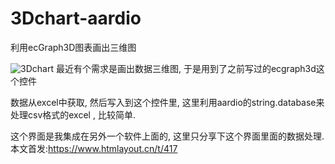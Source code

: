 # 3Dchart-aardio
利用ecGraph3D图表画出三维图

![3Dchart](https://www.htmlayout.cn/upload/image/20210127/1611723706455323.gif)
最近有个需求是画出数据三维图, 于是用到了之前写过的ecgraph3d这个控件

数据从excel中获取, 然后写入到这个控件里, 这里利用aardio的string.database来处理csv格式的excel , 比较简单.

这个界面是我集成在另外一个软件上面的, 这里只分享下这个界面里面的数据处理.
本文首发:https://www.htmlayout.cn/t/417
